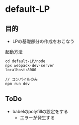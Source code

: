 # default-LP

## 目的
- LPの基礎部分の作成をおこなう

起動方法
```
cd default-LP/node
npx webpack-dev-server
localhost:8080

// コンパイルのみ
npm run dev
```

## ToDo
- babelのpolyfillの設定をする
    - エラーが発生する 
